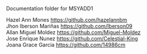 Documentation folder for MSYADD1


Hazel Ann Mones https://github.com/hazelannbm \
Jhon Iberson Mariñas https://github.com/Iberson09 \
Allan Miguel Moldez https://github.com/Miguel-Moldez \
Jose Enrique Nunez https://github.com/Celestial-King \
Joana Grace Garcia https://github.com/14986cm
